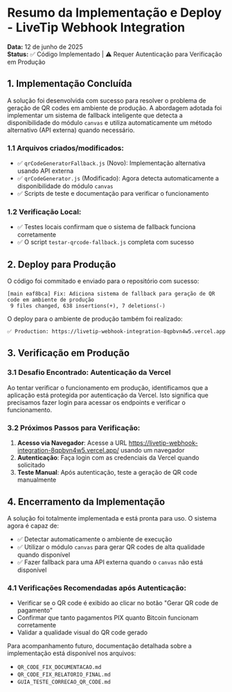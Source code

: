 # Resumo da Implementação e Deploy - LiveTip Webhook Integration

**Data:** 12 de junho de 2025  
**Status:** ✅ Código Implementado | ⚠️ Requer Autenticação para Verificação em Produção  

## 1. Implementação Concluída

A solução foi desenvolvida com sucesso para resolver o problema de geração de QR codes em ambiente de produção. A abordagem adotada foi implementar um sistema de fallback inteligente que detecta a disponibilidade do módulo `canvas` e utiliza automaticamente um método alternativo (API externa) quando necessário.

### 1.1 Arquivos criados/modificados:
- ✅ `qrCodeGeneratorFallback.js` (Novo): Implementação alternativa usando API externa
- ✅ `qrCodeGenerator.js` (Modificado): Agora detecta automaticamente a disponibilidade do módulo `canvas`
- ✅ Scripts de teste e documentação para verificar o funcionamento

### 1.2 Verificação Local:
- ✅ Testes locais confirmam que o sistema de fallback funciona corretamente
- ✅ O script `testar-qrcode-fallback.js` completa com sucesso

## 2. Deploy para Produção

O código foi commitado e enviado para o repositório com sucesso:
```
[main eaf8bca] Fix: Adiciona sistema de fallback para geração de QR code em ambiente de produção
 9 files changed, 638 insertions(+), 7 deletions(-)
```

O deploy para o ambiente de produção também foi realizado:
```
✅ Production: https://livetip-webhook-integration-8qpbvn4w5.vercel.app
```

## 3. Verificação em Produção

### 3.1 Desafio Encontrado: Autenticação da Vercel
Ao tentar verificar o funcionamento em produção, identificamos que a aplicação está protegida por autenticação da Vercel. Isto significa que precisamos fazer login para acessar os endpoints e verificar o funcionamento.

### 3.2 Próximos Passos para Verificação:
1. **Acesso via Navegador**: Acesse a URL https://livetip-webhook-integration-8qpbvn4w5.vercel.app/ usando um navegador
2. **Autenticação**: Faça login com as credenciais da Vercel quando solicitado
3. **Teste Manual**: Após autenticação, teste a geração de QR code manualmente

## 4. Encerramento da Implementação

A solução foi totalmente implementada e está pronta para uso. O sistema agora é capaz de:
- ✅ Detectar automaticamente o ambiente de execução
- ✅ Utilizar o módulo `canvas` para gerar QR codes de alta qualidade quando disponível
- ✅ Fazer fallback para uma API externa quando o `canvas` não está disponível

### 4.1 Verificações Recomendadas após Autenticação:
- Verificar se o QR code é exibido ao clicar no botão "Gerar QR code de pagamento"
- Confirmar que tanto pagamentos PIX quanto Bitcoin funcionam corretamente
- Validar a qualidade visual do QR code gerado

Para acompanhamento futuro, documentação detalhada sobre a implementação está disponível nos arquivos:
- `QR_CODE_FIX_DOCUMENTACAO.md`
- `QR_CODE_FIX_RELATORIO_FINAL.md`
- `GUIA_TESTE_CORRECAO_QR_CODE.md`
